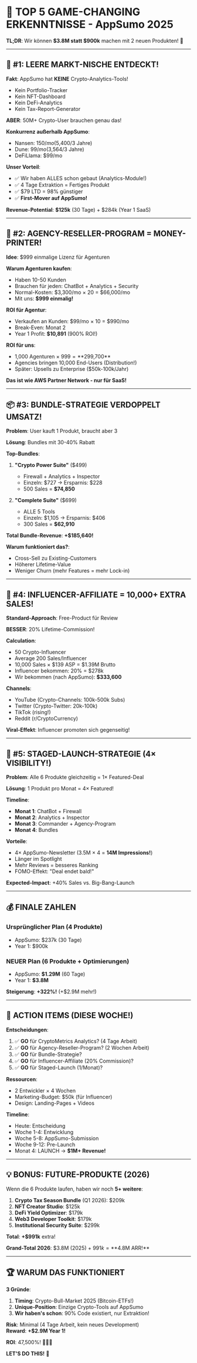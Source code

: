 # 🎯 TOP 5 GAME-CHANGING ERKENNTNISSE - AppSumo 2025

**TL;DR**: Wir können **$3.8M statt $900k** machen mit 2 neuen Produkten! 🚀

---

## 💎 #1: LEERE MARKT-NISCHE ENTDECKT!

**Fakt**: AppSumo hat **KEINE** Crypto-Analytics-Tools!
- Kein Portfolio-Tracker
- Kein NFT-Dashboard  
- Kein DeFi-Analytics
- Kein Tax-Report-Generator

**ABER**: 50M+ Crypto-User brauchen genau das!

**Konkurrenz außerhalb AppSumo**:
- Nansen: $150/mo ($5,400/3 Jahre)
- Dune: $99/mo ($3,564/3 Jahre)
- DeFiLlama: $99/mo

**Unser Vorteil**:
- ✅ Wir haben ALLES schon gebaut (Analytics-Module!)
- ✅ 4 Tage Extraktion = Fertiges Produkt
- ✅ $79 LTD = 98% günstiger
- ✅ **First-Mover auf AppSumo!**

**Revenue-Potential**: **$125k** (30 Tage) + $284k (Year 1 SaaS)

---

## 💸 #2: AGENCY-RESELLER-PROGRAM = MONEY-PRINTER!

**Idee**: $999 einmalige Lizenz für Agenturen

**Warum Agenturen kaufen**:
- Haben 10-50 Kunden
- Brauchen für jeden: ChatBot + Analytics + Security
- Normal-Kosten: $3,300/mo × 20 = $66,000/mo
- Mit uns: **$999 einmalig!**

**ROI für Agentur**:
- Verkaufen an Kunden: $99/mo × 10 = $990/mo
- Break-Even: Monat 2
- Year 1 Profit: **$10,891** (900% ROI!)

**ROI für uns**:
- 1,000 Agenturen × $999 = **$299,700**
- Agencies bringen 10,000 End-Users (Distribution!)
- Später: Upsells zu Enterprise ($50k-100k/Jahr)

**Das ist wie AWS Partner Network - nur für SaaS!**

---

## 📦 #3: BUNDLE-STRATEGIE VERDOPPELT UMSATZ!

**Problem**: User kauft 1 Produkt, braucht aber 3

**Lösung**: Bundles mit 30-40% Rabatt

**Top-Bundles**:

1. **"Crypto Power Suite"** ($499)
   - Firewall + Analytics + Inspector
   - Einzeln: $727 → Ersparnis: $228
   - 500 Sales = **$74,850**

2. **"Complete Suite"** ($699)
   - ALLE 5 Tools
   - Einzeln: $1,105 → Ersparnis: $406
   - 300 Sales = **$62,910**

**Total Bundle-Revenue**: **+$185,640!**

**Warum funktioniert das?**:
- Cross-Sell zu Existing-Customers
- Höherer Lifetime-Value
- Weniger Churn (mehr Features = mehr Lock-in)

---

## 🎤 #4: INFLUENCER-AFFILIATE = 10,000+ EXTRA SALES!

**Standard-Approach**: Free-Product für Review

**BESSER**: 20% Lifetime-Commission!

**Calculation**:
- 50 Crypto-Influencer
- Average 200 Sales/Influencer
- 10,000 Sales × $139 ASP = $1.39M Brutto
- Influencer bekommen: 20% = $278k
- Wir bekommen (nach AppSumo): **$333,600**

**Channels**:
- YouTube (Crypto-Channels: 100k-500k Subs)
- Twitter (Crypto-Twitter: 20k-100k)
- TikTok (rising!)
- Reddit (r/CryptoCurrency)

**Viral-Effekt**: Influencer promoten sich gegenseitig!

---

## 🚀 #5: STAGED-LAUNCH-STRATEGIE (4× VISIBILITY!)

**Problem**: Alle 6 Produkte gleichzeitig = 1× Featured-Deal

**Lösung**: 1 Produkt pro Monat = 4× Featured!

**Timeline**:
- **Monat 1**: ChatBot + Firewall
- **Monat 2**: Analytics + Inspector  
- **Monat 3**: Commander + Agency-Program
- **Monat 4**: Bundles

**Vorteile**:
- 4× AppSumo-Newsletter (3.5M × 4 = **14M Impressions!**)
- Länger im Spotlight
- Mehr Reviews = besseres Ranking
- FOMO-Effekt: "Deal endet bald!"

**Expected-Impact**: +40% Sales vs. Big-Bang-Launch

---

## 💰 FINALE ZAHLEN

### Ursprünglicher Plan (4 Produkte)
- AppSumo: $237k (30 Tage)
- Year 1: $900k

### NEUER Plan (6 Produkte + Optimierungen)
- AppSumo: **$1.29M** (60 Tage)
- Year 1: **$3.8M**

**Steigerung**: **+322%!** (+$2.9M mehr!)

---

## 🎯 ACTION ITEMS (DIESE WOCHE!)

**Entscheidungen**:
1. ✅ **GO** für CryptoMetrics Analytics? (4 Tage Arbeit)
2. ✅ **GO** für Agency-Reseller-Program? (2 Wochen Arbeit)
3. ✅ **GO** für Bundle-Strategie?
4. ✅ **GO** für Influencer-Affiliate (20% Commission)?
5. ✅ **GO** für Staged-Launch (1/Monat)?

**Ressourcen**:
- 2 Entwickler × 4 Wochen
- Marketing-Budget: $50k (für Influencer)
- Design: Landing-Pages + Videos

**Timeline**:
- Heute: Entscheidung
- Woche 1-4: Entwicklung
- Woche 5-8: AppSumo-Submission
- Woche 9-12: Pre-Launch
- Monat 4: LAUNCH → **$1M+ Revenue!**

---

## 💡 BONUS: FUTURE-PRODUKTE (2026)

Wenn die 6 Produkte laufen, haben wir noch **5+ weitere**:

1. **Crypto Tax Season Bundle** (Q1 2026): $209k
2. **NFT Creator Studio**: $125k
3. **DeFi Yield Optimizer**: $179k
4. **Web3 Developer Toolkit**: $179k
5. **Institutional Security Suite**: $299k

**Total**: **+$991k** extra!

**Grand-Total 2026**: $3.8M (2025) + $991k = **$4.8M ARR!**

---

## 🏆 WARUM DAS FUNKTIONIERT

**3 Gründe**:

1. **Timing**: Crypto-Bull-Market 2025 (Bitcoin-ETFs!)
2. **Unique-Position**: Einzige Crypto-Tools auf AppSumo
3. **Wir haben's schon**: 90% Code existiert, nur Extraktion!

**Risk**: Minimal (4 Tage Arbeit, kein neues Development)  
**Reward**: **+$2.9M Year 1!**

**ROI**: 47,500%! 🚀🚀🚀

**LET'S DO THIS!** 💪
